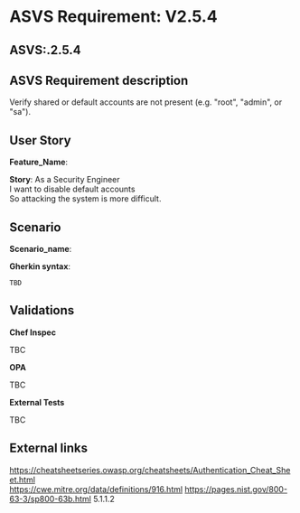 # ASVS Requirement: V2.5.4

## ASVS:.2.5.4

## ASVS Requirement description

Verify shared or default accounts are not present (e.g. "root", "admin", or "sa").

## User Story

**Feature_Name**: 

**Story**:
As a Security Engineer\
I want to disable default accounts \
So attacking the system is more difficult.

## Scenario

**Scenario_name**: 

**Gherkin syntax**:

```gherkin
TBD
```

## Validations

**Chef Inspec**

TBC

**OPA**

TBC

**External Tests**

TBC

## External links

<https://cheatsheetseries.owasp.org/cheatsheets/Authentication_Cheat_Sheet.html> \
<https://cwe.mitre.org/data/definitions/916.html>
<https://pages.nist.gov/800-63-3/sp800-63b.html> 5.1.1.2

